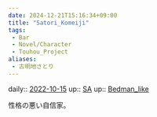 ```yaml
---
date: 2024-12-21T15:16:34+09:00
title: "Satori_Komeiji"
tags:
 - Bar
 - Novel/Character
 - Touhou_Project
aliases:
 - 古明地さとり
---
```


daily:: [2022-10-15](Daily_Note/2022-10-15.md)
up:: [SA](Subterranean_Animism.md)
up:: [Bedman_like](../Topics/Bedman_like.md)

性格の悪い自信家。

